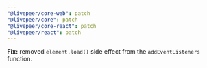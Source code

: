 ```yaml
---
"@livepeer/core-web": patch
"@livepeer/core": patch
"@livepeer/core-react": patch
"@livepeer/react": patch
---
```


**Fix:** removed `element.load()` side effect from the `addEventListeners` function.
